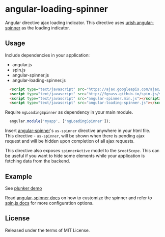 angular-loading-spinner
=======================

Angular directive ajax loading indicator. This directive uses [urish angular-spinner](https://github.com/urish/angular-spinner) as the loading indicator.

Usage
--------------------------------
Include dependencies in your application:
- angular.js
- spin.js
- angular-spinner.js
- angular-loading-spinner.js


```html
  <script type="text/javascript" src="https://ajax.googleapis.com/ajax/libs/angularjs/1.2.9/angular.min.js"></script>
  <script type="text/javascript" src="http://fgnass.github.io/spin.js/spin.min.js"></script>
  <script type="text/javascript" src="angular-spinner.min.js"></script>
  <script type="text/javascript" src="angular-loading-spinner.js"></script>

```

Require `ngLoadingSpinner` as dependency in your main module.

```javascript
  angular.module('myapp', ['ngLoadingSpinner']);
```

Insert [angular-spinner](https://github.com/urish/angular-spinner)'s `us-spinner` directive anywhere in your html file. This directive - `us-spinner`, will be shown when there is pending ajax request and will be hidden upon completion of all ajax requests.

This directive also exposes `spinnerActive` model to the `$rootScope`. This can be useful if you want to hide some elements while your application is fetching data from the backend.

Example
------------
See [plunker demo](http://plnkr.co/edit/PUjrEIt0YLTwr0rUInv8?p=preview)

Read [angular-spinner docs](https://github.com/urish/angular-spinner) on how to customize the spinner and refer to [spin.js docs](http://fgnass.github.io/spin.js/) for more configuration options.

## License

Released under the terms of MIT License.
